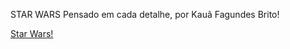 STAR WARS
 Pensado em cada detalhe, por Kauã Fagundes Brito!

<a href="https://kauafagundesbrito.github.io/primeiro01/">Star Wars!</a> 